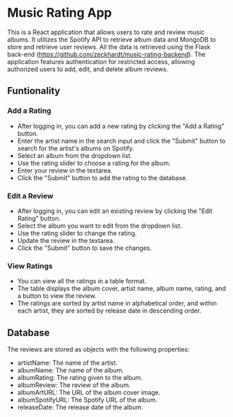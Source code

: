 # Music Rating App

This is a React application that allows users to rate and review music albums. It utilizes the Spotify API to retrieve album data and MongoDB to store and retrieve user reviews. All the data is retrieved using the Flask back-end (https://github.com/zeckhardt/music-rating-backend). The application features authentication for restricted access, allowing authorized users to add, edit, and delete album reviews.<br>

## Funtionality
### Add a Rating
+ After logging in, you can add a new rating by clicking the "Add a Rating" button.
+ Enter the artist name in the search input and click the "Submit" button to search for the artist's albums on Spotify.
+ Select an album from the dropdown list.
+ Use the rating slider to choose a rating for the album.
+ Enter your review in the textarea.
+ Click the "Submit" button to add the rating to the database.
### Edit a Review
+ After logging in, you can edit an existing review by clicking the "Edit Rating" button.
+ Select the album you want to edit from the dropdown list.
+ Use the rating slider to change the rating.
+ Update the review in the textarea.
+ Click the "Submit" button to save the changes.
### View Ratings
+ You can view all the ratings in a table format.
+ The table displays the album cover, artist name, album name, rating, and a button to view the review.
+ The ratings are sorted by artist name in alphabetical order, and within each artist, they are sorted by release date in descending order.

## Database

The reviews are stored as objects with the following properties:

+ artistName: The name of the artist.
+ albumName: The name of the album.
+ albumRating: The rating given to the album.
+ albumReview: The review of the album.
+ albumArtURL: The URL of the album cover image.
+ albumSpotifyURL: The Spotify URL of the album.
+ releaseDate: The release date of the album.
